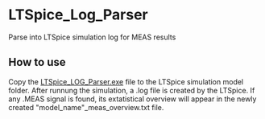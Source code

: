 # LTSpice_Log_Parser
Parse into LTSpice simulation log for MEAS results

## How to use
Copy the [LTSpice_LOG_Parser.exe](https://github.com/ErsLara/LTSpice_Log_Parser/blob/main/dist/LTSpice_LOG_Parser.exe) file to the LTSpice simulation model folder. 
After runnung the simulation, a .log file is created by the LTSpice. If any .MEAS signal is found, its extatistical overview will appear in the newly created "model_name"_meas_overview.txt file.
